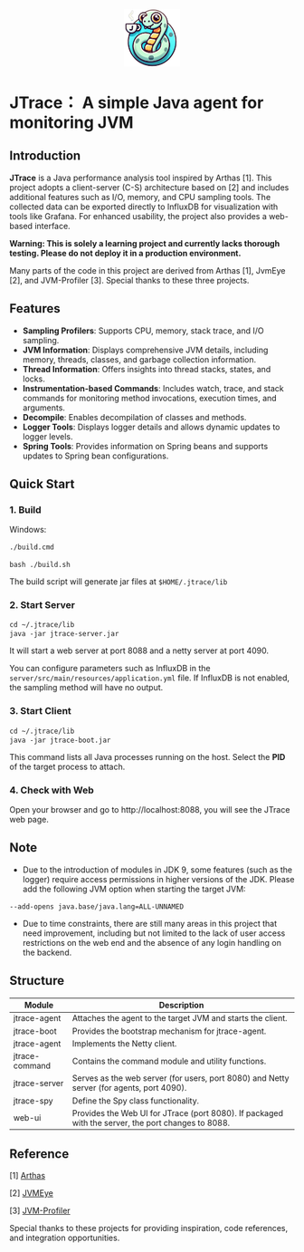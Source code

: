 <div style="text-align: center;">
  <img src="static/logo.png" width="20%"  />
</div>

# JTrace： A simple  Java agent for monitoring JVM

## Introduction

**JTrace** is a Java performance analysis tool inspired by Arthas [1]. This project adopts a client-server (C-S)
architecture based on [2] and includes additional features such as I/O, memory, and CPU sampling tools. The collected
data can be exported directly to InfluxDB for visualization with tools like Grafana. For enhanced usability, the project
also provides a web-based interface.

**Warning: This is solely a learning project and currently lacks thorough testing. Please do not deploy it in a
production environment.**

Many parts of the code in this project are derived from Arthas [1], JvmEye [2], and JVM-Profiler [3]. Special thanks to these three projects.

## Features

- **Sampling Profilers**: Supports CPU, memory, stack trace, and I/O sampling.
- **JVM Information**: Displays comprehensive JVM details, including memory, threads, classes, and garbage collection
  information.
- **Thread Information**: Offers insights into thread stacks, states, and locks.
- **Instrumentation-based Commands**: Includes watch, trace, and stack commands for monitoring method invocations,
  execution times, and arguments.
- **Decompile**: Enables decompilation of classes and methods.
- **Logger Tools**: Displays logger details and allows dynamic updates to logger levels.
- **Spring Tools**: Provides information on Spring beans and supports updates to Spring bean configurations.

## Quick Start

### 1. Build

Windows:

```cmd
./build.cmd
```

```shell
bash ./build.sh
```

The build script will generate jar files at ```$HOME/.jtrace/lib```

### 2. Start Server

```shell
cd ~/.jtrace/lib
java -jar jtrace-server.jar
```

It will start a web server at port 8088 and a netty server at port 4090.

You can configure parameters such as InfluxDB in the ```server/src/main/resources/application.yml``` file.
If InfluxDB is not enabled, the sampling method will have no output.

### 3. Start Client

```shell
cd ~/.jtrace/lib
java -jar jtrace-boot.jar
```

This command lists all Java processes running on the host. Select the **PID** of the target process to attach.

### 4. Check with Web

Open your browser and go to http://localhost:8088, you will see the JTrace web page.

## Note

- Due to the introduction of modules in JDK 9, some features (such as the logger) require access permissions in higher
  versions of the JDK. Please add the following JVM option when starting the target JVM:

```
--add-opens java.base/java.lang=ALL-UNNAMED
```

- Due to time constraints, there are still many areas in this project that need improvement, including but not limited
  to the lack of user access restrictions on the web end and the absence of any login handling on the backend.

## Structure

| Module         | Description                                                                                        |
|----------------|----------------------------------------------------------------------------------------------------|
| jtrace-agent   | Attaches the agent to the target JVM and starts the client.                                        |
| jtrace-boot    | Provides the bootstrap mechanism for jtrace-agent.                                                 |
| jtrace-agent   | Implements the Netty client.                                                                       |
| jtrace-command | Contains the command module and utility functions.                                                 |
| jtrace-server  | Serves as the web server (for users, port 8080) and Netty server (for agents, port 4090).          |
| jtrace-spy     | Define the Spy class functionality.                                                                |
| web-ui         | Provides the Web UI for JTrace (port 8080). If packaged with the server, the port changes to 8088. |

## Reference

[1] [Arthas](https://github.com/alibaba/arthas)

[2] [JVMEye](https://github.com/gy4j/JvmEye)

[3] [JVM-Profiler](https://github.com/uber-common/jvm-profiler)

Special thanks to these projects for providing inspiration, code references, and integration opportunities.





